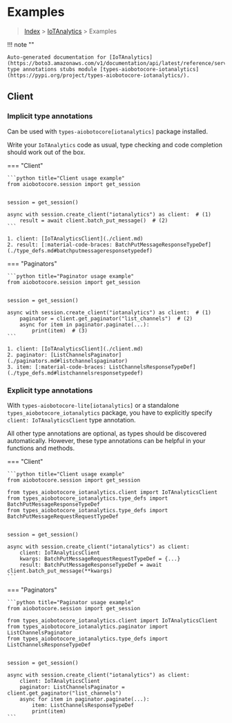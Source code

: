# Examples

> [Index](../README.md) > [IoTAnalytics](./README.md) > Examples

!!! note ""

    Auto-generated documentation for [IoTAnalytics](https://boto3.amazonaws.com/v1/documentation/api/latest/reference/services/iotanalytics.html#IoTAnalytics)
    type annotations stubs module [types-aiobotocore-iotanalytics](https://pypi.org/project/types-aiobotocore-iotanalytics/).

## Client

### Implicit type annotations

Can be used with `types-aiobotocore[iotanalytics]` package installed.

Write your `IoTAnalytics` code as usual,
type checking and code completion should work out of the box.



=== "Client"

    ```python title="Client usage example"
    from aiobotocore.session import get_session


    session = get_session()

    async with session.create_client("iotanalytics") as client:  # (1)
        result = await client.batch_put_message()  # (2)
    ```

    1. client: [IoTAnalyticsClient](./client.md)
    2. result: [:material-code-braces: BatchPutMessageResponseTypeDef](./type_defs.md#batchputmessageresponsetypedef) 



=== "Paginators"

    ```python title="Paginator usage example"
    from aiobotocore.session import get_session


    session = get_session()

    async with session.create_client("iotanalytics") as client:  # (1)
        paginator = client.get_paginator("list_channels")  # (2)
        async for item in paginator.paginate(...):
            print(item)  # (3)
    ```

    1. client: [IoTAnalyticsClient](./client.md)
    2. paginator: [ListChannelsPaginator](./paginators.md#listchannelspaginator)
    3. item: [:material-code-braces: ListChannelsResponseTypeDef](./type_defs.md#listchannelsresponsetypedef) 




### Explicit type annotations

With `types-aiobotocore-lite[iotanalytics]`
or a standalone `types_aiobotocore_iotanalytics` package, you have to explicitly specify
`client: IoTAnalyticsClient` type annotation.

All other type annotations are optional, as types should be discovered automatically.
However, these type annotations can be helpful in your functions and methods.


=== "Client"

    ```python title="Client usage example"
    from aiobotocore.session import get_session

    from types_aiobotocore_iotanalytics.client import IoTAnalyticsClient
    from types_aiobotocore_iotanalytics.type_defs import BatchPutMessageResponseTypeDef
    from types_aiobotocore_iotanalytics.type_defs import BatchPutMessageRequestRequestTypeDef


    session = get_session()

    async with session.create_client("iotanalytics") as client:
        client: IoTAnalyticsClient
        kwargs: BatchPutMessageRequestRequestTypeDef = {...}
        result: BatchPutMessageResponseTypeDef = await client.batch_put_message(**kwargs)
    ```



=== "Paginators"

    ```python title="Paginator usage example"
    from aiobotocore.session import get_session

    from types_aiobotocore_iotanalytics.client import IoTAnalyticsClient
    from types_aiobotocore_iotanalytics.paginator import ListChannelsPaginator
    from types_aiobotocore_iotanalytics.type_defs import ListChannelsResponseTypeDef


    session = get_session()

    async with session.create_client("iotanalytics") as client:
        client: IoTAnalyticsClient
        paginator: ListChannelsPaginator = client.get_paginator("list_channels")
        async for item in paginator.paginate(...):
            item: ListChannelsResponseTypeDef
            print(item)
    ```


